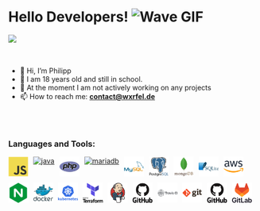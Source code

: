 <h1> Hello Developers! <img src="https://raw.githubusercontent.com/MartinHeinz/MartinHeinz/master/wave.gif" width="30px" alt="Wave GIF"> </h1>

<p>
  <a href="https://github.com/DenverCoder1/readme-typing-svg">
    <img src="https://readme-typing-svg.herokuapp.com?width=500&font=IBM+Plex+Sans&color=1DC3F7&vCenter=true&lines=Welcome+to+my+GitHub+Profile!;Contact+Email:+contact@wxrfel.de" />
  </a>
</p>
<br>

- 👋 Hi, I’m Philipp  
- 💼 I am 18 years old and still in school.  
- 🔭 At the moment I am not actively working on any projects  
- 📫 How to reach me: **contact@wxrfel.de**

<br/>
<br>

<h3 align="left">Languages and Tools:</h3>
<div style="display: flex; flex-wrap: wrap; gap: 10px;">
  <a href="https://developer.mozilla.org/en-US/docs/Web/JavaScript" target="_blank" rel="noreferrer">
    <img src="https://raw.githubusercontent.com/devicons/devicon/master/icons/javascript/javascript-original.svg" alt="javascript" width="40" height="40"/>
  </a>
  <a href="https://www.java.com/" target="_blank" rel="noreferrer">
    <img src="https://cdn-icons-png.flaticon.com/512/226/226777.png" alt="java" width="40" height="40"/>
  </a>
  <a href="https://www.php.net" target="_blank" rel="noreferrer">
    <img src="https://raw.githubusercontent.com/devicons/devicon/master/icons/php/php-original.svg" alt="php" width="40" height="40"/>
  </a>

  <a href="https://mariadb.org/" target="_blank" rel="noreferrer">
    <img src="https://www.vectorlogo.zone/logos/mariadb/mariadb-icon.svg" alt="mariadb" width="40" height="40"/>
  </a>
  <a href="https://www.mysql.com/" target="_blank" rel="noreferrer">
    <img src="https://raw.githubusercontent.com/devicons/devicon/master/icons/mysql/mysql-original-wordmark.svg" alt="mysql" width="40" height="40"/>
  </a>
  <a href="https://www.postgresql.org" target="_blank" rel="noreferrer">
    <img src="https://raw.githubusercontent.com/devicons/devicon/master/icons/postgresql/postgresql-original-wordmark.svg" alt="postgresql" width="40" height="40"/>
  </a>
  <a href="https://www.mongodb.com/" target="_blank" rel="noreferrer">
    <img src="https://raw.githubusercontent.com/devicons/devicon/master/icons/mongodb/mongodb-original-wordmark.svg" alt="mongodb" width="40" height="40"/>
  </a>
  <a href="https://www.sqlite.org/" target="_blank" rel="noreferrer">
    <img src="https://raw.githubusercontent.com/devicons/devicon/master/icons/sqlite/sqlite-original-wordmark.svg" alt="sqlite" width="40" height="40"/>
  </a>

  <a href="https://aws.amazon.com/" target="_blank" rel="noreferrer">
    <img src="https://raw.githubusercontent.com/devicons/devicon/master/icons/amazonwebservices/amazonwebservices-original-wordmark.svg" alt="AWS" width="40" height="40"/>
  </a>
  <a href="https://www.nginx.com/" target="_blank" rel="noreferrer">
    <img src="https://raw.githubusercontent.com/devicons/devicon/master/icons/nginx/nginx-original.svg" alt="nginx" width="40" height="40"/>
  </a>
  <a href="https://www.docker.com/" target="_blank" rel="noreferrer">
    <img src="https://raw.githubusercontent.com/devicons/devicon/master/icons/docker/docker-original-wordmark.svg" alt="docker" width="40" height="40"/>
  </a>
  <a href="https://kubernetes.io/" target="_blank" rel="noreferrer">
    <img src="https://raw.githubusercontent.com/devicons/devicon/master/icons/kubernetes/kubernetes-plain-wordmark.svg" alt="kubernetes" width="40" height="40"/>
  </a>
  <a href="https://www.terraform.io/" target="_blank" rel="noreferrer">
    <img src="https://raw.githubusercontent.com/devicons/devicon/master/icons/terraform/terraform-original-wordmark.svg" alt="terraform" width="40" height="40"/>
  </a>

  <a href="https://www.jenkins.io/" target="_blank" rel="noreferrer">
    <img src="https://raw.githubusercontent.com/devicons/devicon/master/icons/jenkins/jenkins-original.svg" alt="jenkins" width="40" height="40"/>
  </a>
  <a href="https://github.com/features/actions" target="_blank" rel="noreferrer">
    <img src="https://raw.githubusercontent.com/devicons/devicon/master/icons/github/github-original-wordmark.svg" alt="github-actions" width="40" height="40"/>
  </a>
  <a href="https://travis-ci.org/" target="_blank" rel="noreferrer">
    <img src="https://raw.githubusercontent.com/devicons/devicon/master/icons/travis/travis-plain-wordmark.svg" alt="travis-ci" width="40" height="40"/>
  </a>

  <a href="https://git-scm.com/" target="_blank" rel="noreferrer">
    <img src="https://raw.githubusercontent.com/devicons/devicon/master/icons/git/git-original-wordmark.svg" alt="git" width="40" height="40"/>
  </a>
  <a href="https://github.com/" target="_blank" rel="noreferrer">
    <img src="https://raw.githubusercontent.com/devicons/devicon/master/icons/github/github-original-wordmark.svg" alt="github" width="40" height="40"/>
  </a>
  <a href="https://gitlab.com/" target="_blank" rel="noreferrer">
    <img src="https://raw.githubusercontent.com/devicons/devicon/master/icons/gitlab/gitlab-original-wordmark.svg" alt="gitlab" width="40" height="40"/>
  </a>
</div>
